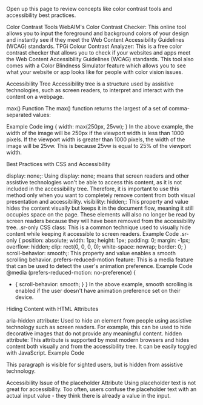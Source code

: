 Open up this page to review concepts like color contrast tools and accessibility best practices.

Color Contrast Tools
WebAIM's Color Contrast Checker: This online tool allows you to input the foreground and background colors of your design and instantly see if they meet the Web Content Accessibility Guidelines (WCAG) standards.
TPGi Colour Contrast Analyzer: This is a free color contrast checker that allows you to check if your websites and apps meet the Web Content Accessibility Guidelines (WCAG) standards. This tool also comes with a Color Blindness Simulator feature which allows you to see what your website or app looks like for people with color vision issues.

Accessibility Tree
Accessibility tree is a structure used by assistive technologies, such as screen readers, to interpret and interact with the content on a webpage.

max() Function
The max() function returns the largest of a set of comma-separated values:

Example Code
img {
  width: max(250px, 25vw);
}
In the above example, the width of the image will be 250px if the viewport width is less than 1000 pixels. If the viewport width is greater than 1000 pixels, the width of the image will be 25vw. This is because 25vw is equal to 25% of the viewport width.

Best Practices with CSS and Accessibility

display: none;: Using display: none; means that screen readers and other assistive technologies won't be able to access this content, as it is not included in the accessibility tree. Therefore, it is important to use this method only when you want to completely remove content from both visual presentation and accessibility.
visibility: hidden;: This property and value hides the content visually but keeps it in the document flow, meaning it still occupies space on the page. These elements will also no longer be read by screen readers because they will have been removed from the accessibility tree.
.sr-only CSS class: This is a common technique used to visually hide content while keeping it accessible to screen readers.
Example Code
.sr-only {
  position: absolute;
  width: 1px;
  height: 1px;
  padding: 0;
  margin: -1px;
  overflow: hidden;
  clip: rect(0, 0, 0, 0);
  white-space: nowrap;
  border: 0;
}
scroll-behavior: smooth;: This property and value enables a smooth scrolling behavior.
prefers-reduced-motion feature: This is a media feature that can be used to detect the user's animation preference.
Example Code
@media (prefers-reduced-motion: no-preference) {
  * {
    scroll-behavior: smooth;
  }
}
In the above example, smooth scrolling is enabled if the user doesn't have animation preference set on their device.

Hiding Content with HTML Attributes

aria-hidden attribute: Used to hide an element from people using assistive technology such as screen readers. For example, this can be used to hide decorative images that do not provide any meaningful content.
hidden attribute: This attribute is supported by most modern browsers and hides content both visually and from the accessibility tree. It can be easily toggled with JavaScript.
Example Code
<p aria-hidden>This paragraph is visible for sighted users, but is hidden from assistive technology.</p>
<p hidden>This paragraph is hidden from both sighted users and assistive technology.</p>


Accessibility Issue of the placeholder Attribute
Using placeholder text is not great for accessibility. Too often, users confuse the placeholder text with an actual input value - they think there is already a value in the input.

